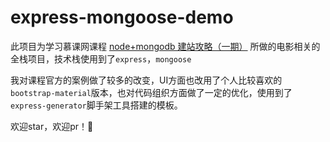 # express-mongoose-demo
此项目为学习慕课网课程 [node+mongodb 建站攻略（一期）](http://www.imooc.com/learn/75) 所做的电影相关的全栈项目，技术栈使用到了`express`，`mongoose`

我对课程官方的案例做了较多的改变，UI方面也改用了个人比较喜欢的`bootstrap-material`版本，也对代码组织方面做了一定的优化，使用到了`express-generator`脚手架工具搭建的模板。

欢迎star，欢迎pr！:tada: